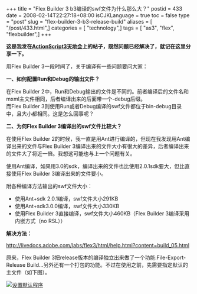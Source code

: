 +++
title = "Flex Builder 3 b3编译的swf文件为什么那么大？"
postid = 433
date = 2008-02-14T22:27:18+08:00
isCJKLanguage = true
toc = false
type = "post"
slug = "flex-builder-3-b3-release-build"
aliases = [ "/post/433.html",]
categories = [ "technology",]
tags = [ "as3", "flex", "flexbuilder",]
+++


**这是我发在[ActionScript3天地会](http://bbs.actionscript3.cn/thread-3412-1-1.html)上的帖子，既然问题已经解决了，就记在这里分享一下。**

用Flex Builder 3一段时间了，关于编译有一些问题要问大家：

**一、如何配置Run和Debug的输出文件？**

在Flex Builder
2中，Run和Debug输出的文件是不同的。前者编译后的文件名和mxml主文件相同，后者编译出来的后面带一个-debug后缀。  
而Flex Builder
3则使用Run或者Debug编译的swf文件都位于bin-debug目录中，且大小都相同。这是怎么回事呢？

**二、为何Flex Builder 3编译出的swf文件比较大？**  
<!--more-->  
在使用Flex Builder
2的时候，我一直是用Ant进行编译的，但现在我发现用Ant编译出来的文件与Flex
Builder
3编译出来的文件大小有很大的差异，后者编译出来的文件大了将近一倍。我想这可能也与上一个问题有关。

使用Ant编译，如果用3.0的sdk，编译出来的文件也比使用2.0.1sdk要大，但比直接使用Flex
Builder 3编译出来的文件要小。

附各种编译方法输出的swf文件大小：

-   使用Ant+sdk 2.0.1编译，swf文件大小291KB
-   使用Ant+sdk3.0.0编译，swf文件大小330KB
-   使用Flex Builder 3直接编译，swf文件大小460KB（Flex Builder
    3编译采用内嵌方式（no RSL））

**解决方法：**  

<http://livedocs.adobe.com/labs/flex3/html/help.html?content=build_05.html>

原来，Flex Builder
3把release版本的编译独立出来做了一个功能:File-Export-Release
Build...另外还有一个打包的功能。不过在使用之前，先需要指定默认的主文件（如下图）。  

[![设置默认程序](/uploads/2008/02/_post.gif "设置默认程序")](/uploads/2008/02/post.gif "设置默认程序")

